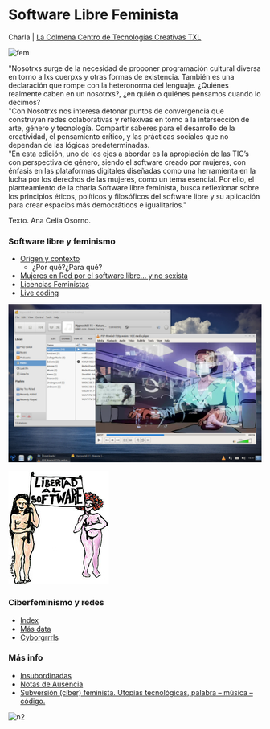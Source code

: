 # Software Libre Feminista

Charla | [La Colmena Centro de Tecnologías Creativas TXL](https://www.centroculturadigital.mx/actividad/Software-Libre-Feminista-3sFyZYHyl)


![fem](https://media.giphy.com/media/3oEduGltSSsJoBJIty/giphy.gif)  


"Nosotrxs surge de la necesidad de proponer programación cultural diversa en torno a lxs cuerpxs y otras formas de existencia. También es una declaración que rompe con la heteronorma del lenguaje. ¿Quiénes realmente caben en un nosotrxs?, ¿en quién o quiénes pensamos cuando lo decimos?  
"Con Nosotrxs nos interesa detonar puntos de convergencia que construyan redes colaborativas y reflexivas en torno a la intersección de arte, género y tecnología. Compartir saberes para el desarrollo de la creatividad, el pensamiento crítico, y las prácticas sociales que no dependan de las lógicas predeterminadas.  
"En esta edición, uno de los ejes a abordar es la apropiación de las TIC’s con perspectiva de género, siendo el software creado por mujeres, con énfasis en las plataformas digitales diseñadas como una herramienta en la lucha por los derechos de las mujeres, como un tema esencial. Por ello, el planteamiento de la charla Software libre feminista, busca reflexionar sobre los principios éticos, políticos y filosóficos del software libre y su aplicación para crear espacios más democráticos e igualitarios."  

Texto. Ana Celia Osorno.


### Software libre y feminismo

- [Origen y contexto](https://www.gnu.org/)
	- ¿Por qué?¿Para qué?
- [Mujeres en Red por el software libre... y no sexista ](https://www.mujeresenred.net/software_libre/indexsl.html)
- [Licencias Feministas](https://labekka.red/licencia-f2f/)
- [Live coding](https://github.com/toplap/awesome-livecoding#code-of-conduct)


![n](https://github.com/MarianneTeixido/software-libre-feminista/blob/main/img/escritorio.jpg)

![n](https://github.com/MarianneTeixido/software-libre-feminista/blob/main/img/libertad.jpg)


### Ciberfeminismo y redes

- [Index](https://cyberfeminismindex.com/)
- [Más data](https://monoskop.org/Cyberfeminism) 
- [Cyborgrrrls](https://cyborgrrrls.wordpress.com/)

### Más info

- [Insubordinadas](https://insubordinadas.com/la-chinampa/)
- [Notas de Ausencia](https://notasdeausencia.cc/memorial/)
- [Subversión (ciber) feminista. Utopías tecnológicas, palabra – música – código.](https://www.tierraadentro.cultura.gob.mx/subversion-ciber-feminista-utopias-tecnologicas-palabra-musica-codigo/)



![n2](https://github.com/MarianneTeixido/notasdeausencia/blob/master/img/libertad.jpg)






